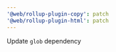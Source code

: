 ```yaml
---
'@web/rollup-plugin-copy': patch
'@web/rollup-plugin-html': patch
---
```


Update `glob` dependency
